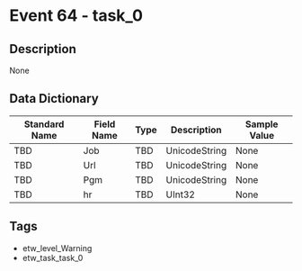 # Event 64 - task_0

## Description
None

## Data Dictionary
|Standard Name|Field Name|Type|Description|Sample Value|
|---|---|---|---|---|
|TBD|Job|TBD|UnicodeString|None|None|
|TBD|Url|TBD|UnicodeString|None|None|
|TBD|Pgm|TBD|UnicodeString|None|None|
|TBD|hr|TBD|UInt32|None|None|

## Tags
* etw_level_Warning
* etw_task_task_0